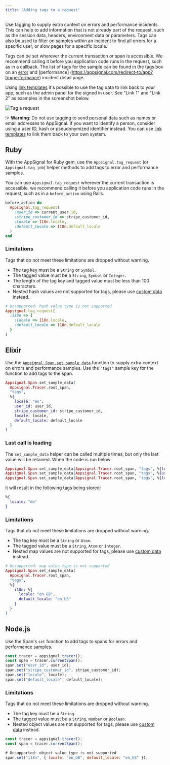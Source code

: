 ```yaml
---
title: "Adding tags to a request"
---
```


Use tagging to supply extra context on errors and performance incidents. This can help to add information that is not already part of the request, such as the session data, headers, environment data or parameters. Tags can also be used to filter on samples within an incident to find all errors for a specific user, or slow pages for a specific locale.

Tags can be set wherever the current transaction or span is accessible. We recommend calling it before you application code runs in the request, such as in a callback. The list of tags for the sample can be found in the tags box on an [error](https://appsignal.com/redirect-to/app?to=performance) and [performance] (https://appsignal.com/redirect-to/app?to=performance) incident detail page.

Using [link templates](/application/link-templates.html) it's possible to use the tag data to link back to your app, such as the admin panel for the signed in user. See "Link 1" and "Link 2" as examples in the screenshot below.

![Tag a request](/assets/images/screenshots/tags/tags.png)

!> **Warning**: Do not use tagging to send personal data such as names or email addresses to AppSignal. If you want to identify a person, consider using a user ID, hash or pseudonymized identifier instead. You can use [link templates](/application/link-templates.html) to link them back to your own system.

## Ruby

With the AppSignal for Ruby gem, use the `Appsignal.tag_request` (or `Appsignal.tag_job`) helper methods to add tags to error and performance samples.

You can use `Appsignal.tag_request` wherever the current transaction is accessible, we recommend calling it before you application code runs in the request, such as in a `before_action` using Rails.

```ruby
before_action do
  Appsignal.tag_request(
    :user_id => current_user.id,
    :stripe_customer_id => stripe_customer_id,
    :locale => I18n.locale,
    :default_locale => I18n.default_locale
  )
end
```

### Limitations

Tags that do not meet these limitations are dropped without warning.

- The tag key must be a `String` or `Symbol`.
- The tagged value must be a `String`, `Symbol` or `Integer`.
- The length of the tag key and tagged value must be less than 100 characters.
- Nested hash values are not supported for tags, please use [custom data](/guides/custom-data/sample-data.html) instead.

```ruby
# Unsupported: hash value type is not supported
Appsignal.tag_request(
  :i18n => {
    :locale => I18n.locale,
    :default_locale => I18n.default_locale
  }
)
```

## Elixir

Use the [`Appsignal.Span.set_sample_data`](https://hexdocs.pm/appsignal/Appsignal.Span.html#set_sample_data/2) function to supply extra context on errors and performance samples. Use the `"tags"` sample key for the function to add tags to the span.

```elixir
Appsignal.Span.set_sample_data(
  Appsignal.Tracer.root_span,
  "tags",
  %{
    locale: "en",
    user_id: user_id,
    stripe_customer_id: stripe_customer_id,
    locale: locale,
    default_locale: default_locale
  }
)
```

### Last call is leading

The `set_sample_data` helper can be called multiple times, but only the last value will be retained. When the code is run below:

```elixir
Appsignal.Span.set_sample_data(Appsignal.Tracer.root_span, "tags", %{locale: "en"})
Appsignal.Span.set_sample_data(Appsignal.Tracer.root_span, "tags", %{user: "bob"})
Appsignal.Span.set_sample_data(Appsignal.Tracer.root_span, "tags", %{locale: "de"})
```

it will result in the following tags being stored:

```elixir
%{
  locale: "de"
}
```

### Limitations

Tags that do not meet these limitations are dropped without warning.

- The tag key must be a `String` or `Atom`.
- The tagged value must be a `String`, `Atom` or `Integer`.
- Nested map values are not supported for tags, please use [custom data](/guides/custom-data/sample-data.html) instead.

```elixir
# Unsupported: map value type is not supported
Appsignal.Span.set_sample_data(
  Appsignal.Tracer.root_span,
  "tags",
  %{
    i18n: %{
      locale: "en_GB",
      default_locale: "en_US"
    }
  }
)
```

## Node.js

Use the Span's `set` function to add tags to spans for errors and performance samples.

```js
const tracer = appsignal.tracer();
const span = tracer.currentSpan();
span.set("user_id", user_id);
span.set("stripe_customer_id", stripe_customer_id);
span.set("locale", locale);
span.set("default_locale", default_locale);
```

### Limitations

Tags that do not meet these limitations are dropped without warning.

- The tag key must be a `String`.
- The tagged value must be a `String`, `Number` or `Boolean`.
- Nested object values are not supported for tags, please use [custom data](/guides/custom-data/sample-data.html) instead.

```js
const tracer = appsignal.tracer();
const span = tracer.currentSpan();

# Unsupported: object value type is not supported
span.set("i18n", { locale: "en_GB", default_locale: "en_US" });
```
